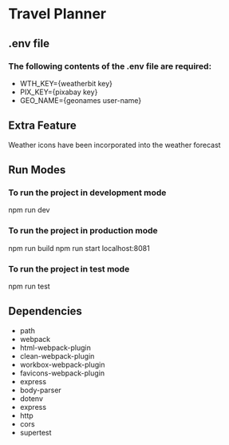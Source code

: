 # Travel Planner

## .env file
### The following contents of the .env file are required:
* WTH_KEY={weatherbit key}
* PIX_KEY={pixabay key}
* GEO_NAME={geonames user-name}

## Extra Feature
Weather icons have been incorporated into the weather forecast

## Run Modes
### To run the project in development mode
npm run dev

### To run the project in production mode
npm run build
npm run start
localhost:8081

### To run the project in test mode
npm run test

## Dependencies
* path
* webpack
* html-webpack-plugin
* clean-webpack-plugin
* workbox-webpack-plugin
* favicons-webpack-plugin
* express
* body-parser
* dotenv
* express
* http
* cors
* supertest
